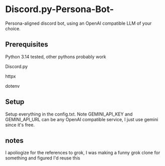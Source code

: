 # Discord.py-Persona-Bot-
Persona-aligned discord bot, using an OpenAI compatible LLM of your choice. 

## Prerequisites
Python 3.14 tested, other pythons probably work

Discord.py

httpx

dotenv 

## Setup
Setup everything in the config.txt. Note GEMINI_API_KEY and GEMINI_API_URL can be any OpenAI compatible service, I just use gemini since it's free.
## notes
I apoliogize for the references to grok, I was making a funny grok clone for something and figured I'd reuse this 
